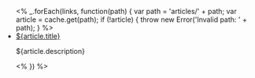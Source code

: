 <ul class="topic-links">
<% _.forEach(links, function(path) {
  var path = 'articles/' + path;
  var article = cache.get(path);
  if (!article) { throw new Error('Invalid path: ' + path); } %>
  <li>
    <i class="icon icon-budicon-715"></i><a href="/docs${article.url}">${article.title}</a>
    <p>
      ${article.description}
    </p>
  </li>
<% }) %>
</ul>
